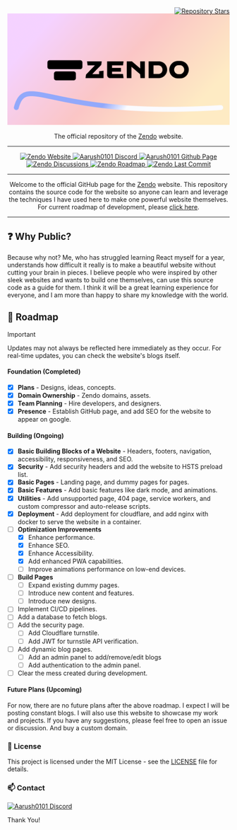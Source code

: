 <div style="position: relative; width: 100%;">
  <a href="https://github.com/aarush0101/zendo" 
     style="position: absolute; top: 0; right: 0;">
    <img src="https://img.shields.io/github/stars/aarush0101/zendo" 
         alt="Repository Stars">
  </a>
</div>

<p align="center">
  <a href="https://github.com/aarush0101/zendo">
    <img src="./static/LogoWithBg.png" alt="Zendo Logo" style="max-width:100%; height:auto;">
  </a>
</p>
<p align="center">
    The official repository of the 
    <a href="https://zendo.pages.dev">Zendo</a> website.
</p>

---

<p align="center">
  <a href="https://zendo.pages.dev" target="_blank">
    <img src="https://img.shields.io/badge/Zendo-Website-cyan?style=flat&color=%23009B77" alt="Zendo Website">
  </a>  
  <a href="https://discord.com/users/906543610269401148" target="_blank">
    <img src="https://img.shields.io/badge/Aarush0101-Discord-blue?style=flat&logo=discord" alt="Aarush0101 Discord">
  </a>
  <a href="https://github.com/aarush0101">
    <img src="https://img.shields.io/badge/Aarush-GitHub-blue?style=flat&logo=github&logoColor=black" alt="Aarush0101 Github Page">
  </a>
  <a href="https://github.com/orgs/zendo/discussions" target="_blank">
    <img src="https://img.shields.io/badge/Zendo-Dicussions-white?style=flat&color=%23cb553f&logo=linuxcontainers&logoColor=green" alt="Zendo Discussions">
  </a>  
  <a href="https://github.com/aarush0101/zendo#-roadmap" target="_blank">
    <img src="https://img.shields.io/badge/Zendo-Roadmap-white?logo=roadmapdotsh&logoColor=orange" alt="Zendo Roadmap">
  </a>
    <a href="https://github.com/aarush0101/zendo#" target="_blank">
    <img src="https://img.shields.io/github/last-commit/aarush0101/zendo?style=flat&logo=github&logoColor=black" alt="Zendo Last Commit">
  </a>
  
</p>

---

<p align="center">
Welcome to the official GitHub page for the <a href="https://zendo.pages.dev">Zendo</a> website. This repository contains the source code for the website so anyone can learn and leverage the techniques I have used here to make one powerful website themselves. For current roadmap of development, please <a href="https://github.com/aarush0101/zendo#-roadmap">click here</a>.
</p>

---

## ❓ Why Public?

Because why not? Me, who has struggled learning React myself for a year, understands how difficult it really is to make a beautiful website without cutting your brain in pieces. I believe people who were inspired by other sleek websites and wants to build one themselves, can use this source code as a guide for them. I think it will be a great learning experience for everyone, and I am more than happy to share my knowledge with the world.

## 📑 Roadmap

> [!IMPORTANT]
> Updates may not always be reflected here immediately as they occur.
> For real-time updates, you can check the website's blogs itself.

#### Foundation (Completed)

- [x] **Plans** - Designs, ideas, concepts.
- [x] **Domain Ownership** - Zendo domains, assets.
- [x] **Team Planning** - Hire developers, and designers.
- [x] **Presence** - Establish GitHub page, and add SEO for the website to appear on google.

#### Building (Ongoing)

- [x] **Basic Building Blocks of a Website** - Headers, footers, navigation, accessibility, responsiveness, and SEO.
- [x] **Security** - Add security headers and add the website to HSTS preload list.
- [x] **Basic Pages** - Landing page, and dummy pages for pages.
- [x] **Basic Features** - Add basic features like dark mode, and animations.
- [x] **Utilities** - Add unsupported page, 404 page, service workers, and custom compressor and auto-release scripts.
- [x] **Deployment** - Add deployment for cloudflare, and add nginx with docker to serve the website in a container.
- [ ] **Optimization Improvements**
  - [x] Enhance performance.
  - [x] Enhance SEO.
  - [x] Enhance Accessibility.
  - [x] Add enhanced PWA capabilities.
  - [ ] Improve animations performance on low-end devices.
- [ ] **Build Pages**
  - [ ] Expand existing dummy pages.
  - [ ] Introduce new content and features.
  - [ ] Introduce new designs.
- [ ] Implement CI/CD pipelines.
- [ ] Add a database to fetch blogs.
- [ ] Add the security page.
  - [ ] Add Cloudflare turnstile.
  - [ ] Add JWT for turnstile API verification.
- [ ] Add dynamic blog pages.
  - [ ] Add an admin panel to add/remove/edit blogs
  - [ ] Add authentication to the admin panel.
- [ ] Clear the mess created during development.

#### Future Plans (Upcoming)

For now, there are no future plans after the above roadmap. I expect I will be posting constant blogs. I will also use this website to showcase my work and projects. If you have any suggestions, please feel free to open an issue or discussion. And buy a custom domain.

### 📜 License

This project is licensed under the MIT License - see the [LICENSE](./LICENSE) file for details.

### 📫 Contact

<a href="https://discord.com/users/906543610269401148" target="_blank">
    <img src="https://img.shields.io/badge/Aarush0101-Discord-blue?style=flat&logo=discord" alt="Aarush0101 Discord">
</a>

Thank You!
